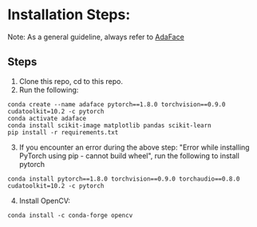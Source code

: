 # Installation Steps:

Note: As a general guideline, always refer to [AdaFace](https://github.com/mk-minchul/AdaFace/blob/master/README_TRAIN.md)

## Steps
1. Clone this repo, cd to this repo.
2. Run the following:
```
conda create --name adaface pytorch==1.8.0 torchvision==0.9.0 cudatoolkit=10.2 -c pytorch
conda activate adaface
conda install scikit-image matplotlib pandas scikit-learn 
pip install -r requirements.txt
```
3. If you encounter an error during the above step: "Error while installing PyTorch using pip - cannot build wheel", run the following to install pytorch
```
conda install pytorch==1.8.0 torchvision==0.9.0 torchaudio==0.8.0 cudatoolkit=10.2 -c pytorch
```
4. Install OpenCV:
```
conda install -c conda-forge opencv
```
